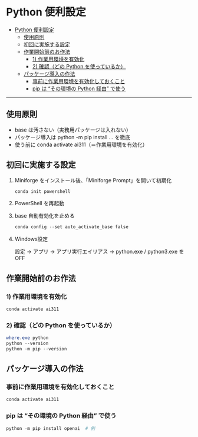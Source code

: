 
# Python 便利設定

- [Python 便利設定](#python-便利設定)
  - [使用原則](#使用原則)
  - [初回に実施する設定](#初回に実施する設定)
  - [作業開始前のお作法](#作業開始前のお作法)
    - [1) 作業用環境を有効化](#1-作業用環境を有効化)
    - [2) 確認（どの Python を使っているか）](#2-確認どの-python-を使っているか)
  - [パッケージ導入の作法](#パッケージ導入の作法)
    - [事前に作業用環境を有効化しておくこと](#事前に作業用環境を有効化しておくこと)
    - [pip は “その環境の Python 経由” で使う](#pip-は-その環境の-python-経由-で使う)

---

## 使用原則

- base は汚さない（実務用パッケージは入れない）
- パッケージ導入は python -m pip install ... を徹底
- 使う前に conda activate ai311（＝作業用環境を有効化）

## 初回に実施する設定

1. Miniforge をインストール後、「Miniforge Prompt」を開いて初期化

    ```powershell
    conda init powershell
    ```

2. PowerShell を再起動

3. base 自動有効化を止める

    ```powershell
    conda config --set auto_activate_base false
    ```

4. Windows設定

    設定 → アプリ → アプリ実行エイリアス → python.exe / python3.exe を OFF

## 作業開始前のお作法

### 1) 作業用環境を有効化

```powershell
conda activate ai311
```

### 2) 確認（どの Python を使っているか）

```powershell
where.exe python
python --version
python -m pip --version
```

## パッケージ導入の作法

### 事前に作業用環境を有効化しておくこと

```powershell
conda activate ai311
```

### pip は “その環境の Python 経由” で使う

```powershell
python -m pip install openai  # 例
```
